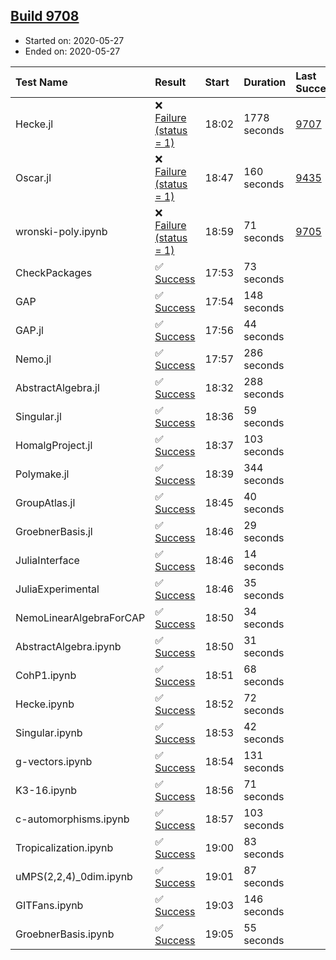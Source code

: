 ## [Build 9708](https://oscarci.mathematik.uni-kl.de/job/oscar/9708/)

* Started on: 2020-05-27
* Ended on: 2020-05-27

| Test Name    | Result | Start | Duration | Last Success | First Failure |
|:-------------|:-------|:------|:---------|:-------------|:--------------|
| Hecke.jl | ❌ [Failure (status = 1)](https://oscarci.mathematik.uni-kl.de/job/oscar/9708/artifact/logs/build-9708/Hecke.jl.log) | 18:02 | 1778 seconds | [9707](https://oscarci.mathematik.uni-kl.de/job/oscar/9707/) | [9708](https://oscarci.mathematik.uni-kl.de/job/oscar/9708/) |
| Oscar.jl | ❌ [Failure (status = 1)](https://oscarci.mathematik.uni-kl.de/job/oscar/9708/artifact/logs/build-9708/Oscar.jl.log) | 18:47 | 160 seconds | [9435](https://oscarci.mathematik.uni-kl.de/job/oscar/9435/) | [9436](https://oscarci.mathematik.uni-kl.de/job/oscar/9436/) |
| wronski-poly.ipynb | ❌ [Failure (status = 1)](https://oscarci.mathematik.uni-kl.de/job/oscar/9708/artifact/logs/build-9708/wronski-poly.ipynb.log) | 18:59 | 71 seconds | [9705](https://oscarci.mathematik.uni-kl.de/job/oscar/9705/) | [9706](https://oscarci.mathematik.uni-kl.de/job/oscar/9706/) |
| CheckPackages | ✅ [Success](https://oscarci.mathematik.uni-kl.de/job/oscar/9708/artifact/logs/build-9708/CheckPackages.log) | 17:53 | 73 seconds |  |  |
| GAP | ✅ [Success](https://oscarci.mathematik.uni-kl.de/job/oscar/9708/artifact/logs/build-9708/GAP.log) | 17:54 | 148 seconds |  |  |
| GAP.jl | ✅ [Success](https://oscarci.mathematik.uni-kl.de/job/oscar/9708/artifact/logs/build-9708/GAP.jl.log) | 17:56 | 44 seconds |  |  |
| Nemo.jl | ✅ [Success](https://oscarci.mathematik.uni-kl.de/job/oscar/9708/artifact/logs/build-9708/Nemo.jl.log) | 17:57 | 286 seconds |  |  |
| AbstractAlgebra.jl | ✅ [Success](https://oscarci.mathematik.uni-kl.de/job/oscar/9708/artifact/logs/build-9708/AbstractAlgebra.jl.log) | 18:32 | 288 seconds |  |  |
| Singular.jl | ✅ [Success](https://oscarci.mathematik.uni-kl.de/job/oscar/9708/artifact/logs/build-9708/Singular.jl.log) | 18:36 | 59 seconds |  |  |
| HomalgProject.jl | ✅ [Success](https://oscarci.mathematik.uni-kl.de/job/oscar/9708/artifact/logs/build-9708/HomalgProject.jl.log) | 18:37 | 103 seconds |  |  |
| Polymake.jl | ✅ [Success](https://oscarci.mathematik.uni-kl.de/job/oscar/9708/artifact/logs/build-9708/Polymake.jl.log) | 18:39 | 344 seconds |  |  |
| GroupAtlas.jl | ✅ [Success](https://oscarci.mathematik.uni-kl.de/job/oscar/9708/artifact/logs/build-9708/GroupAtlas.jl.log) | 18:45 | 40 seconds |  |  |
| GroebnerBasis.jl | ✅ [Success](https://oscarci.mathematik.uni-kl.de/job/oscar/9708/artifact/logs/build-9708/GroebnerBasis.jl.log) | 18:46 | 29 seconds |  |  |
| JuliaInterface | ✅ [Success](https://oscarci.mathematik.uni-kl.de/job/oscar/9708/artifact/logs/build-9708/JuliaInterface.log) | 18:46 | 14 seconds |  |  |
| JuliaExperimental | ✅ [Success](https://oscarci.mathematik.uni-kl.de/job/oscar/9708/artifact/logs/build-9708/JuliaExperimental.log) | 18:46 | 35 seconds |  |  |
| NemoLinearAlgebraForCAP | ✅ [Success](https://oscarci.mathematik.uni-kl.de/job/oscar/9708/artifact/logs/build-9708/NemoLinearAlgebraForCAP.log) | 18:50 | 34 seconds |  |  |
| AbstractAlgebra.ipynb | ✅ [Success](https://oscarci.mathematik.uni-kl.de/job/oscar/9708/artifact/logs/build-9708/AbstractAlgebra.ipynb.log) | 18:50 | 31 seconds |  |  |
| CohP1.ipynb | ✅ [Success](https://oscarci.mathematik.uni-kl.de/job/oscar/9708/artifact/logs/build-9708/CohP1.ipynb.log) | 18:51 | 68 seconds |  |  |
| Hecke.ipynb | ✅ [Success](https://oscarci.mathematik.uni-kl.de/job/oscar/9708/artifact/logs/build-9708/Hecke.ipynb.log) | 18:52 | 72 seconds |  |  |
| Singular.ipynb | ✅ [Success](https://oscarci.mathematik.uni-kl.de/job/oscar/9708/artifact/logs/build-9708/Singular.ipynb.log) | 18:53 | 42 seconds |  |  |
| g-vectors.ipynb | ✅ [Success](https://oscarci.mathematik.uni-kl.de/job/oscar/9708/artifact/logs/build-9708/g-vectors.ipynb.log) | 18:54 | 131 seconds |  |  |
| K3-16.ipynb | ✅ [Success](https://oscarci.mathematik.uni-kl.de/job/oscar/9708/artifact/logs/build-9708/K3-16.ipynb.log) | 18:56 | 71 seconds |  |  |
| c-automorphisms.ipynb | ✅ [Success](https://oscarci.mathematik.uni-kl.de/job/oscar/9708/artifact/logs/build-9708/c-automorphisms.ipynb.log) | 18:57 | 103 seconds |  |  |
| Tropicalization.ipynb | ✅ [Success](https://oscarci.mathematik.uni-kl.de/job/oscar/9708/artifact/logs/build-9708/Tropicalization.ipynb.log) | 19:00 | 83 seconds |  |  |
| uMPS(2,2,4)_0dim.ipynb | ✅ [Success](https://oscarci.mathematik.uni-kl.de/job/oscar/9708/artifact/logs/build-9708/uMPS-2-2-4-_0dim.ipynb.log) | 19:01 | 87 seconds |  |  |
| GITFans.ipynb | ✅ [Success](https://oscarci.mathematik.uni-kl.de/job/oscar/9708/artifact/logs/build-9708/GITFans.ipynb.log) | 19:03 | 146 seconds |  |  |
| GroebnerBasis.ipynb | ✅ [Success](https://oscarci.mathematik.uni-kl.de/job/oscar/9708/artifact/logs/build-9708/GroebnerBasis.ipynb.log) | 19:05 | 55 seconds |  |  |
